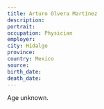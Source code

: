 ```yaml
---
title: Arturo Olvera Martínez
description: 
portrait: 
occupation: Physician
employer: 
city: Hidalgo
province: 
country: Mexico
source: 
birth_date: 
death_date: 
---
```


Age unknown.